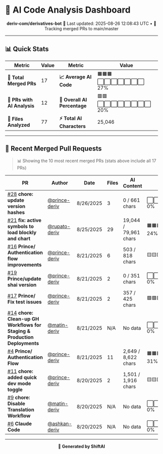 # 🤖 AI Code Analysis Dashboard

<div align="center">

**deriv-com/derivatives-bot**
📅 Last updated: 2025-08-26 12:08:43 UTC • 🔄 Tracking merged PRs to main/master

</div>

---

## 📊 Quick Stats

| Metric | Value | Metric | Value |
|--------|-------|--------|-------|
| **📁 Total Merged PRs** | 17 | **📈 Average AI Code** | 🟧🟧🟧⬜⬜⬜⬜⬜⬜⬜ 27% |
| **🤖 PRs with AI Analysis** | 12 | **🎯 Overall AI Percentage** | 🟥🟥⬜⬜⬜⬜⬜⬜⬜⬜ 20% |
| **📄 Files Analyzed** | 77 | **⚡ Total AI Characters** | 25,046 |

---

## 🚀 Recent Merged Pull Requests

> 📊 Showing the 10 most recent merged PRs (stats above include all 17 PRs)

| PR | Author | Date | Files | AI Content | Percentage |
|----|--------|------|-------|------------|------------|
| [#28](#) **chore: update version hashes** | [@prince-deriv](https://github.com/prince-deriv) | 8/26/2025 | 3 | 0 / 661 chars | ⬜⬜⬜⬜⬜⬜⬜⬜⬜⬜⬜⬜⬜⬜⬜   0% |
| [#21](#) **fix: active symbols to load blockly and chart** | [@rupato-deriv](https://github.com/rupato-deriv) | 8/25/2025 | 29 | 19,044 / 79,961 chars | 🟧🟧🟧🟧⬜⬜⬜⬜⬜⬜⬜⬜⬜⬜⬜  24% |
| [#16](#) **Prince/ Authentication flow improvements** | [@prince-deriv](https://github.com/prince-deriv) | 8/21/2025 | 6 | 503 / 818 chars | 🟨🟨🟨🟨🟨🟨🟨🟨🟨⬜⬜⬜⬜⬜⬜  61% |
| [#19](#) **Prince/update shai version** | [@prince-deriv](https://github.com/prince-deriv) | 8/21/2025 | 2 | 0 / 351 chars | ⬜⬜⬜⬜⬜⬜⬜⬜⬜⬜⬜⬜⬜⬜⬜   0% |
| [#17](#) **Prince/ Fix test issues** | [@prince-deriv](https://github.com/prince-deriv) | 8/21/2025 | 2 | 357 / 425 chars | 🟩🟩🟩🟩🟩🟩🟩🟩🟩🟩🟩🟩🟩⬜⬜  84% |
| [#14](#) **chore: Clean-up GH Workflows for Staging & Production Deployments** | [@matin-deriv](https://github.com/matin-deriv) | 8/21/2025 | N/A | No data | ⬜⬜⬜⬜⬜⬜⬜⬜⬜⬜⬜⬜⬜⬜⬜   0% |
| [#4](#) **Prince/ Authentication Flow** | [@prince-deriv](https://github.com/prince-deriv) | 8/21/2025 | 11 | 2,649 / 8,622 chars | 🟧🟧🟧🟧🟧⬜⬜⬜⬜⬜⬜⬜⬜⬜⬜  31% |
| [#11](#) **chore: added quick dev mode toggle** | [@prince-deriv](https://github.com/prince-deriv) | 8/20/2025 | 2 | 1,501 / 1,916 chars | 🟨🟨🟨🟨🟨🟨🟨🟨🟨🟨🟨🟨⬜⬜⬜  78% |
| [#9](#) **chore: Disable Translation Workflow** | [@matin-deriv](https://github.com/matin-deriv) | 8/20/2025 | N/A | No data | ⬜⬜⬜⬜⬜⬜⬜⬜⬜⬜⬜⬜⬜⬜⬜   0% |
| [#6](#) **Claude Code** | [@ashkan-deriv](https://github.com/ashkan-deriv) | 8/20/2025 | N/A | No data | ⬜⬜⬜⬜⬜⬜⬜⬜⬜⬜⬜⬜⬜⬜⬜   0% |

---

<div align="center">

🚀 **Generated by ShiftAI**

</div>